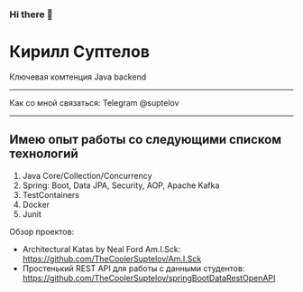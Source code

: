 ### Hi there 👋

Кирилл Суптелов
============
Ключевая комтенция Java backend
-------------------     ----------------------------
Как со мной связаться:
Telegram                           @suptelov
-------------------     ----------------------------

Имею опыт работы со следующими списком технологий
--------------------------------
1. Java Core/Collection/Concurrency
2. Spring: Boot, Data JPA, Security, AOP, Apache Kafka
3. TestContainers
4. Docker
5. Junit

Обзор проектов:

* Architectural Katas by Neal Ford Am.I.Sck: https://github.com/TheCoolerSuptelov/Am.I.Sck
* Простенький REST API для работы с данными студентов: https://github.com/TheCoolerSuptelov/springBootDataRestOpenAPI



